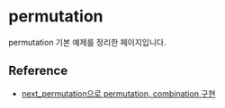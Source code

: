 # permutation
permutation 기본 예제를 정리한 페이지입니다.


## Reference
* [next_permutation으로 permutation, combination 구현](https://mjmjmj98.tistory.com/38)
